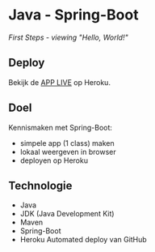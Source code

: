 # Java - Spring-Boot
*First Steps - viewing "Hello, World!"* 

## Deploy

Bekijk de [APP LIVE](https://springboot-demo-b8381ea94e1b.herokuapp.com) op Heroku.

## Doel

Kennismaken met Spring-Boot: 
- simpele app (1 class) maken
- lokaal weergeven in browser
- deployen op Heroku

## Technologie

- Java
- JDK (Java Development Kit)
- Maven
- Spring-Boot
- Heroku Automated deploy van GitHub
